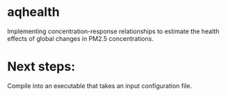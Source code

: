 # aqhealth
Implementing concentration-response relationships to estimate the health effects of global changes in PM2.5 concentrations.

# Next steps:
Compile into an executable that takes an input configuration file.
